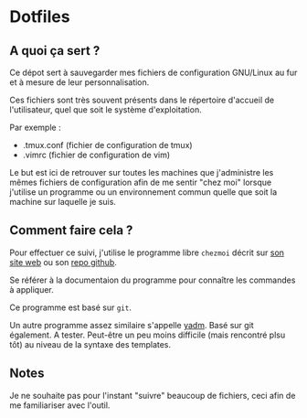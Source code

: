 # Dotfiles

## A quoi ça sert ?

Ce dépot sert à sauvegarder mes fichiers de configuration GNU/Linux au fur et à mesure de leur personnalisation.

Ces fichiers sont très souvent présents dans le répertoire d'accueil de l'utilisateur, quel que soit le système d'exploitation.

Par exemple :
- .tmux.conf (fichier de configuration de tmux)
- .vimrc (fichier de configuration de vim)

Le but est ici de retrouver sur toutes les machines que j'administre les mêmes fichiers de configuration afin de me sentir "chez moi" lorsque j'utilise un programme ou un environnement commun quelle que soit la machine sur laquelle je suis.

## Comment faire cela ?

Pour effectuer ce suivi, j'utilise le programme libre `chezmoi` décrit sur [son site web](https://www.chezmoi.io) ou son [repo github](https://github.com/twpayne/chezmoi).

Se référer à la documentaion du programme pour connaître les commandes à appliquer.

Ce programme est basé sur `git`.

Un autre programme assez similaire s'appelle [yadm](https://yadm.io/). Basé sur git également. A tester. Peut-être un peu moins difficile (mais rencontré plsu tôt) au niveau de la syntaxe des templates.

## Notes

Je ne souhaite pas pour l'instant "suivre" beaucoup de fichiers, ceci afin de me familiariser avec l'outil.
